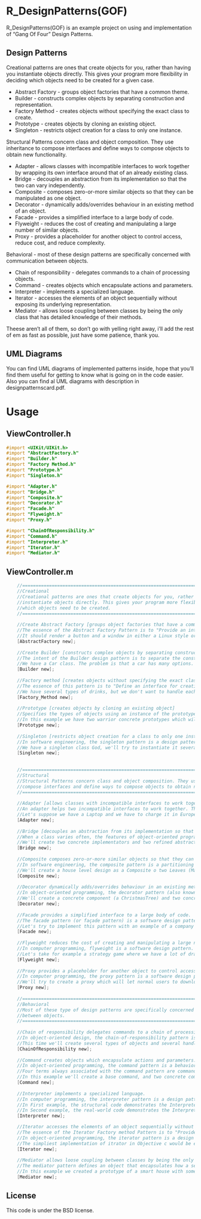 R_DesignPatterns(GOF)
=================

R_DesignPatterns(GOF) is an example project on using and implementation of “Gang Of Four” Design Patterns.

Design Patterns
---------
Creational patterns are ones that create objects for you, rather than having you instantiate objects directly. This gives your program more flexibility in deciding which objects need to be created for a given case.

- Abstract Factory - groups object factories that have a common theme.
- Builder - constructs complex objects by separating construction and representation.
- Factory Method - creates objects without specifying the exact class to create.
- Prototype - creates objects by cloning an existing object.
- Singleton - restricts object creation for a class to only one instance.

Structural Patterns concern class and object composition. They use inheritance to compose interfaces and define ways to compose objects to obtain new functionality.    

- Adapter - allows classes with incompatible interfaces to work together by wrapping its own interface around that of an already existing class.
- Bridge - decouples an abstraction from its implementation so that the two can vary independently.
- Composite - composes zero-or-more similar objects so that they can be manipulated as one object.
- Decorator - dynamically adds/overrides behaviour in an existing method of an object.
- Facade - provides a simplified interface to a large body of code.
- Flyweight - reduces the cost of creating and manipulating a large number of similar objects.
- Proxy - provides a placeholder for another object to control access, reduce cost, and reduce complexity.

Behavioral - most of these design patterns are specifically concerned with communication between objects.

- Chain of responsibility - delegates commands to a chain of processing objects.
- Command - creates objects which encapsulate actions and parameters.
- Interpreter - implements a specialized language.
- Iterator - accesses the elements of an object sequentially without exposing its underlying representation.
- Mediator - allows loose coupling between classes by being the only class that has detailed knowledge of their methods.


Theese aren’t all of them, so don’t go with yelling right away, i’ll add the rest of em as fast as possible, just have some patience, thank you.

UML Diagrams
----------
You can find UML diagrams of implemented patterns inside, hope that you’ll find them useful for getting to know what is going on in the code easier.
Also you can find al UML diagrams with description in designpatternscard.pdf.

Usage
=====

ViewController.h
-------------
```Objective-C
#import <UIKit/UIKit.h>
#import "AbstractFactory.h"
#import "Builder.h"
#import "Factory Method.h"
#import "Prototype.h"
#import "Singleton.h"

#import "Adapter.h"
#import "Bridge.h"
#import "Composite.h"
#import "Decorator.h"
#import "Facade.h"
#import "Flyweight.h"
#import "Proxy.h"

#import "ChainOfResponsibility.h"
#import "Command.h"
#import "Interpreter.h"
#import "Iterator.h"
#import "Mediator.h"
```

ViewController.m
-------------
```Objective-C
    //======================================================================================//
    //Creational                                                                            //
    //Creational patterns are ones that create objects for you, rather than having you      //
    //instantiate objects directly. This gives your program more flexibility in deciding    //
    //which objects need to be created.                                                     //
    //======================================================================================//
    
    //Create Abstract Factory [groups object factories that have a common theme]
    //The essence of the Abstract Factory Pattern is to "Provide an interface for creating families of related or dependent objects without specifying their concrete classes."
    //It should render a button and a window in either a Linux style or iOS style depending on which kind of factory was used. Note that the Application has no idea what kind of GUIFactory it is given or even what kind of Button that factory creates
    [AbstractFactory new];
    
    //Create Builder [constructs complex objects by separating construction and representation]
    //The intent of the Builder design pattern is to separate the construction of a complex object from its representation. By doing so, the same construction process can create different representations.
    //We have a Car class. The problem is that a car has many options. The combination of each option would lead to a huge list of constructors for this class. So we will create a builder class, CarBuilder. We will send to the CarBuilder each car option step by step and then construct the final car with the right options.
    [Builder new];
    
    //Factory method [creates objects without specifying the exact class to create]
    //The essence of this pattern is to "Define an interface for creating an object, but let the classes that implement the interface decide which class to instantiate. The Factory method lets a class defer instantiation to subclasses."
    //We have several types of drinks, but we don't want to handle each concrete product, for universality we want to operate only with Product Interface, so we'll create a creator for concrete products which will handle them. So we'll just have to tell wich creator should create our drink.
    [Factory_Method new];
    
    //Prototype [creates objects by cloning an existing object]
    //Specifies the types of objects using an instance of the prototype and creates new objects by copying this prototype. Simply put, this pattern creates objects via cloning instead of creating another object using constructor.
    //In this example we have two warrior concrete prototypes which will be cloned to create two different warriors, which have different types aswell.
    [Prototype new];
    
    //Singleton [restricts object creation for a class to only one instance]
    //In software engineering, the singleton pattern is a design pattern that restricts the Instantiation of a class to one object. This is useful when exactly one object is needed to coordinate actions across the system. The concept is sometimes generalized to systems that operate more efficiently when only one object exists, or that restrict the instantiation to a certain number of objects. The term comes from the mathematical concept of a singleton.
    //We have a singleton class God, we'll try to instantiate it several times let's see what happens.
    [Singleton new];
    
    
    //======================================================================================//
    //Structural                                                                            //
    //Structural Patterns concern class and object composition. They use inheritance to     //
    //compose interfaces and define ways to compose objects to obtain new functionality.    //
    //======================================================================================//
    
    //Adapter [allows classes with incompatible interfaces to work together by wrapping its own interface around that of an already existing class]
    //An adapter helps two incompatible interfaces to work together. This is the real world definition for an adapter. Adapter design pattern is used when you want two different classes with incompatible interfaces to work together. Interfaces may be incompatible but the inner functionality should suit the need. The Adapter pattern allows otherwise incompatible classes to work together by converting the interface of one class into an interface expected by the clients.
    //Let's suppose we have a Laptop and we have to charge it in Europe first, with european standard, and then we'll have to travel to US, and we'll need to charge it there, what do we do? of course we'll use an adapter, so let's try to do the same programatically, and see how it goes.
    [Adapter new];
    
    //Bridge [decouples an abstraction from its implementation so that the two can vary independently]
    //When a class varies often, the features of object-oriented programming become very useful because changes to a program's code can be made easily with minimal prior knowledge about the program. The bridge pattern is useful when both the class as well as what it does vary often. The class itself can be thought of as the implementation and what the class can do as the abstraction. The bridge pattern can also be thought of as two layers of abstraction.
    //We'll create two concrete implementators and two refined abstractions, then we'll try to dynamicaly change the implementators, and see how those will behave.
    [Bridge new];
    
    //Composite composes zero-or-more similar objects so that they can be manipulated as one object.
    //In software engineering, the composite pattern is a partitioning design pattern. The composite pattern describes that a group of objects are to be treated in the same way as a single instance of an object. The intent of a composite is to "compose" objects into tree structures to represent part-whole hierarchies. Implementing the composite pattern lets clients treat individual objects and compositions uniformly.
    //We'll create a house level design as a Composite o two Leaves (Materials and Dimentions), then we'll make the house design.
    [Composite new];
    
    //Decorator dynamically adds/overrides behaviour in an existing method of an object.
    //In object-oriented programming, the decorator pattern (also known as Wrapper, an alternative naming shared with the Adapter pattern) is a design pattern that allows behavior to be added to an individual object, either statically or dynamically, without affecting the behavior of other objects from the same class. The decorator pattern can be used to extend (decorate) the functionality of a certain object statically, or in some cases at run-time, independently of other instances of the same class, provided some groundwork is done at design time. This is achieved by designing a new decorator class that wraps the original class.
    //We'll create a concrete component (a ChristmasTree) and two concrete decorators (ChristmasTreeDecorator) which override a behaviour of that component.
    [Decorator new];
    
    //Facade provides a simplified interface to a large body of code.
    //The facade pattern (or façade pattern) is a software design pattern commonly used with object-oriented programming. The name is by analogy to an architectural facade.A facade is an object that provides a simplified interface to a larger body of code, such as a class library
    //Let's try to implement this pattern with an example of a company where Secretary(Facade) handles everything The Boss[Client] asks.
    [Facade new];
    
    //Flyweight reduces the cost of creating and manipulating a large number of similar objects.
    //In computer programming, flyweight is a software design pattern. A flyweight is an object that minimizes memory use by sharing as much data as possible with other similar objects; it is a way to use objects in large numbers when a simple repeated representation would use an unacceptable amount of memory. Often some parts of the object state can be shared, and it is common practice to hold them in external data structures and pass them to the flyweight objects temporarily when they are used.
    //Let's take for example a strategy game where we have a lot of dragons and goblins, an wehave to create 50 thousands of dragons and 50 thousands of goblins. If every one of them will try to load their resources from our disk, then we'll run out of RAM or our game will be very slow. That's where we'll try to use Flyweight pattern.
    [Flyweight new];
    
    //Proxy provides a placeholder for another object to control access, reduce cost, and reduce complexity.
    //In computer programming, the proxy pattern is a software design pattern. A proxy, in its most general form, is a class functioning as an interface to something else. The proxy could interface to anything: a network connection, a large object in memory, a file, or some other resource that is expensive or impossible to duplicate.
    //We'll try to create a proxy which will let normal users to download files with normal speed, and pro users, with very fast speed. Then we'll create two users, pro and normal, and we'll try to download files with maximum speed.
    [Proxy new];
    
    //======================================================================================//
    //Behavioral                                                                            //
    //Most of these type of design patterns are specifically concerned with communication   //
    //between objects.                                                                      //
    //======================================================================================//
    
    //Chain of responsibility delegates commands to a chain of processing objects.
    //In object-oriented design, the chain-of-responsibility pattern is a design pattern consisting of a source of command objects and a series of processing objects.[1] Each processing object contains logic that defines the types of command objects that it can handle; the rest are passed to the next processing object in the chain. A mechanism also exists for adding new processing objects to the end of this chain.
    //This time we'll create several types of objects and several handlers for them, then we'll set a chain of responsibility for those handlers and try to handle intems.
    [ChainOfResponsibility new];
    
    //Command creates objects which encapsulate actions and parameters.
    //In object-oriented programming, the command pattern is a behavioral design pattern in which an object is used to represent and encapsulate all the information needed to call a method at a later time. This information includes the method name, the object that owns the method and values for the method parameters.
    //Four terms always associated with the command pattern are command, receiver, invoker and client. A command object has a receiver object and invokes a method of the receiver in a way that is specific to that receiver's class. The receiver then does the work. A command object is separately passed to an invoker object, which invokes the command, and optionally does bookkeeping about the command execution. Any command object can be passed to the same invoker object. Both an invoker object and several command objects are held by a client object. The client contains the decision making about which commands to execute at which points. To execute a command, it passes the command object to the invoker object.
    //In this example we'll create a base command, and two concrete commmands that can be executed and undo, and a command executor [manager] to execute/undo commands. First command can change a string, and undo that action, cause it saves the original string. The second one does the same with an integer. As we can see our Command executor can execute/undo specific commands or, even all of them.
    [Command new];
    
    //Interpreter implements a specialized language.
    //In computer programming, the interpreter pattern is a design pattern that specifies how to evaluate sentences in a language. The basic idea is to have a class for each symbol (terminal or nonterminal) in a specialized computer language. The syntax tree of a sentence in the language is an instance of the composite pattern and is used to evaluate (interpret) the sentence.
    //In First example, the structural code demonstrates the Interpreter patterns, which using a defined grammer, provides the interpreter that processes parsed statements.
    //In Second example, the real-world code demonstrates the Interpreter pattern which is used to convert a Roman numeral to a decimal.
    [Interpreter new];

    //Iterator accesses the elements of an object sequentially without exposing its underlying representation.
    //The essence of the Iterator Factory method Pattern is to "Provide a way to access the elements of an aggregate object sequentially without exposing its underlying representation.".
    //In object-oriented programming, the iterator pattern is a design pattern in which an iterator is used to traverse a container and access the container's elements. The iterator pattern decouples algorithms from containers; in some cases, algorithms are necessarily container-specific and thus cannot be decoupled.
    //The simpliest implementation of itrator in Objective c would be enumerator. For our example let's create a warehouse with good and bad items, and two iterators which would show us items of both types.
    [Iterator new];
    
    //Mediator allows loose coupling between classes by being the only class that has detailed knowledge of their methods.
    //The mediator pattern defines an object that encapsulates how a set of objects interact. This pattern is considered to be a behavioral pattern due to the way it can alter the program's running behavior
    //In this example we created a prototype of a smart house with some modules, and a centrall processor to take care of everything.
    [Mediator new];
```

License
--------

This code is under the BSD license.
